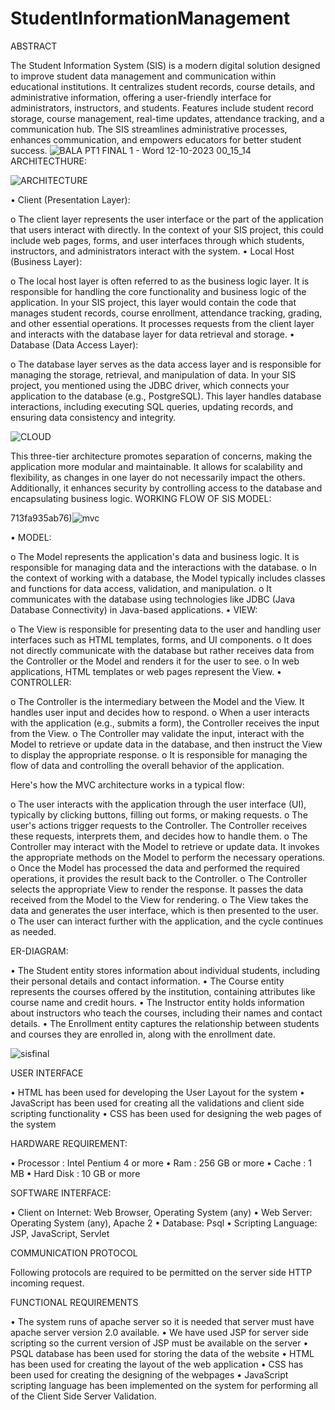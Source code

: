 # StudentInformationManagement
   ABSTRACT

The Student Information System (SIS) is a modern digital solution designed to improve student data management and communication within educational institutions. It centralizes student records, course details, and administrative information, offering a user-friendly interface for administrators, instructors, and students. Features include student record storage, course management, real-time updates, attendance tracking, and a communication hub. The SIS streamlines administrative processes, enhances communication, and empowers educators for better student success.
![BALA PT1 FINAL 1 - Word 12-10-2023 00_15_14](https://github.com/ishhookayy/StudentInformationManagement/assets/138235393/13a00c71-58cf-4704-af57-92c3d73514e5)
ARCHITECTHURE:

![ARCHITECTURE](https://github.com/ishhookayy/StudentInformationManagement/assets/138235393/3f7dabea-ae08-4e47-a274-713fa935ab76)

•	Client (Presentation Layer):

o	The client layer represents the user interface or the part of the application that users interact with directly. In the context of your SIS project, this could include web pages, forms, and user interfaces through which students, instructors, and administrators interact with the system.
•	Local Host (Business Layer):

o	The local host layer is often referred to as the business logic layer. It is responsible for handling the core functionality and business logic of the application. In your SIS project, this layer would contain the code that manages student records, course enrollment, attendance tracking, grading, and other essential operations. It processes requests from the client layer and interacts with the database layer for data retrieval and storage.
•	Database (Data Access Layer):

o	The database layer serves as the data access layer and is responsible for managing the storage, retrieval, and manipulation of data. In your SIS project, you mentioned using the JDBC driver, which connects your application to the database (e.g., PostgreSQL). This layer handles database interactions, including executing SQL queries, updating records, and ensuring data consistency and integrity.

![CLOUD](https://github.com/ishhookayy/StudentInformationManagement/assets/138235393/01687ed3-798b-4fbf-8d0b-450737b7c5e3)

This three-tier architecture promotes separation of concerns, making the application more modular and maintainable. It allows for scalability and flexibility, as changes in one layer do not necessarily impact the others. Additionally, it enhances security by controlling access to the database and encapsulating business logic.
WORKING FLOW OF SIS MODEL:

713fa935ab76)![mvc](https://github.com/ishhookayy/StudentInformationManagement/assets/138235393/cbdb4524-1c61-44e3-a19b-36be686edf9d)

•	MODEL:

o	The Model represents the application's data and business logic. It is responsible for managing data and the interactions with the database.
o	In the context of working with a database, the Model typically includes classes and functions for data access, validation, and manipulation.
o	It communicates with the database using technologies like JDBC (Java Database Connectivity) in Java-based applications.
•	VIEW:

o	The View is responsible for presenting data to the user and handling user interfaces such as HTML templates, forms, and UI components.
o	It does not directly communicate with the database but rather receives data from the Controller or the Model and renders it for the user to see.
o	In web applications, HTML templates or web pages represent the View.
•	CONTROLLER:

o	The Controller is the intermediary between the Model and the View. It handles user input and decides how to respond.
o	When a user interacts with the application (e.g., submits a form), the Controller receives the input from the View.
o	The Controller may validate the input, interact with the Model to retrieve or update data in the database, and then instruct the View to display the appropriate response.
o	It is responsible for managing the flow of data and controlling the overall behavior of the application.

Here's how the MVC architecture works in a typical flow:

o	The user interacts with the application through the user interface (UI), typically by clicking buttons, filling out forms, or making requests.
o	The user's actions trigger requests to the Controller. The Controller receives these requests, interprets them, and decides how to handle them.
o	The Controller may interact with the Model to retrieve or update data. It invokes the appropriate methods on the Model to perform the necessary operations.
o	Once the Model has processed the data and performed the required operations, it provides the result back to the Controller.
o	The Controller selects the appropriate View to render the response. It passes the data received from the Model to the View for rendering.
o	The View takes the data and generates the user interface, which is then presented to the user.
o	The user can interact further with the application, and the cycle continues as needed.

ER-DIAGRAM:

•	The Student entity stores information about individual students, including their personal details and contact information.
•	The Course entity represents the courses offered by the institution, containing attributes like course name and credit hours.
•	The Instructor entity holds information about instructors who teach the courses, including their names and contact details.
•	The Enrollment entity captures the relationship between students and courses they are enrolled in, along with the enrollment date.

![sisfinal](https://github.com/ishhookayy/StudentInformationManagement/assets/138235393/35dd802e-a400-42a9-a08a-6cef84199d55)

USER INTERFACE

•	HTML has been used for developing the User Layout for the system
•	JavaScript has been used for creating all the validations and client side scripting functionality
•	CSS has been used for designing the web pages of the system

HARDWARE REQUIREMENT:

•	Processor        :  Intel Pentium 4 or more
•	Ram                 : 256 GB or more
•	Cache              : 1 MB
•	Hard Disk        :  10 GB or more

SOFTWARE INTERFACE:

•	Client on Internet: Web Browser, Operating System (any)
•	Web Server: Operating System (any), Apache 2
•	Database: Psql
•	Scripting Language: JSP, JavaScript, Servlet

COMMUNICATION PROTOCOL

Following protocols are required to be permitted on the server side HTTP incoming request.

FUNCTIONAL REQUIREMENTS

•	The system runs of apache server so it is needed that server must have apache server version 2.0 available.
•	We have used JSP for server side scripting so the current version of JSP must be available on the server
•	PSQL database has been used for storing the data of the website
•	HTML has been used for creating the layout of the web application
•	CSS has been used for creating the designing of the webpages
•	JavaScript scripting language has been implemented on the system for performing all of the Client Side Server Validation.
